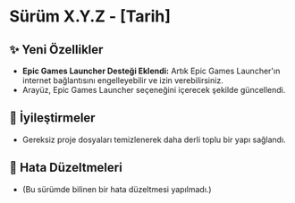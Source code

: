 # Sürüm X.Y.Z - [Tarih]

## ✨ Yeni Özellikler

-   **Epic Games Launcher Desteği Eklendi:** Artık Epic Games Launcher'ın internet bağlantısını engelleyebilir ve izin verebilirsiniz.
-   Arayüz, Epic Games Launcher seçeneğini içerecek şekilde güncellendi.

## 🧹 İyileştirmeler

-   Gereksiz proje dosyaları temizlenerek daha derli toplu bir yapı sağlandı.

## 🐛 Hata Düzeltmeleri

-   (Bu sürümde bilinen bir hata düzeltmesi yapılmadı.)
